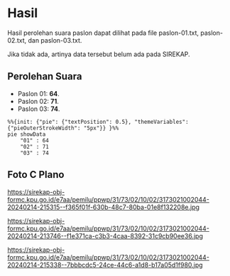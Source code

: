# Hasil

Hasil perolehan suara paslon dapat dilihat pada file paslon-01.txt, paslon-02.txt, dan paslon-03.txt.

Jika tidak ada, artinya data tersebut belum ada pada SIREKAP.

## Perolehan Suara

 * Paslon 01: **64**.
 * Paslon 02: **71**.
 * Paslon 03: **74**.

```mermaid
%%{init: {"pie": {"textPosition": 0.5}, "themeVariables": {"pieOuterStrokeWidth": "5px"}} }%%
pie showData
    "01" : 64
    "02" : 71
    "03" : 74
```
## Foto C Plano

https://sirekap-obj-formc.kpu.go.id/e7aa/pemilu/ppwp/31/73/02/10/02/3173021002044-20240214-215315--f365f01f-630b-48c7-80ba-01e8f132208e.jpg

https://sirekap-obj-formc.kpu.go.id/e7aa/pemilu/ppwp/31/73/02/10/02/3173021002044-20240214-213746--f1e371ca-c3b3-4caa-8392-31c9cb90ee36.jpg

https://sirekap-obj-formc.kpu.go.id/e7aa/pemilu/ppwp/31/73/02/10/02/3173021002044-20240214-215338--7bbbcdc5-24ce-44c6-a1d8-b17a05d1f980.jpg
